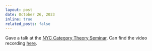 ```yaml
---
layout: post
date: October 26, 2023
inline: true
related_posts: false
---
```

Gave a talk at the [NYC Category Theory Seminar](http://www.sci.brooklyn.cuny.edu/~noson/Seminar/index.html). Can find the video recording [here](https://www.youtube.com/watch?v=tbygkBD2dHc&t=43s&ab_channel=TheNewYorkCityCategoryTheorySeminar).